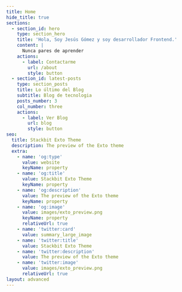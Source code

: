 ```yaml
---
title: Home
hide_title: true
sections:
  - section_id: hero
    type: section_hero
    title: 'Hola, Soy Jesús Gómez y soy desarrollador Frontend.'
    content: |
      Nunca pares de aprender
    actions:
      - label: Contactarme
        url: /about
        style: button
  - section_id: latest-posts
    type: section_posts
    title: Lo último del Blog
    subtitle: Blog de tecnologia
    posts_number: 3
    col_number: three
    actions:
      - label: Ver Blog
        url: blog
        style: button
seo:
  title: Stackbit Exto Theme
  description: The preview of the Exto theme
  extra:
    - name: 'og:type'
      value: website
      keyName: property
    - name: 'og:title'
      value: Stackbit Exto Theme
      keyName: property
    - name: 'og:description'
      value: The preview of the Exto theme
      keyName: property
    - name: 'og:image'
      value: images/exto_preview.png
      keyName: property
      relativeUrl: true
    - name: 'twitter:card'
      value: summary_large_image
    - name: 'twitter:title'
      value: Stackbit Exto Theme
    - name: 'twitter:description'
      value: The preview of the Exto theme
    - name: 'twitter:image'
      value: images/exto_preview.png
      relativeUrl: true
layout: advanced
---
```

